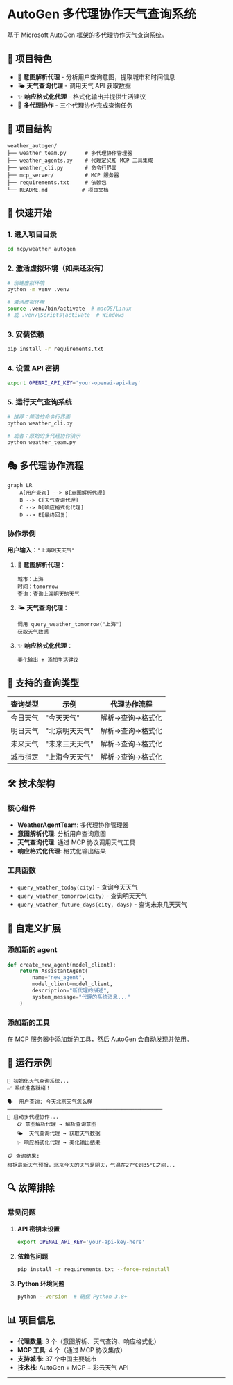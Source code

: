 # AutoGen 多代理协作天气查询系统

基于 Microsoft AutoGen 框架的多代理协作天气查询系统。

## 🌟 项目特色

- 🧠 **意图解析代理** - 分析用户查询意图，提取城市和时间信息
- 🌤️ **天气查询代理** - 调用天气 API 获取数据
- ✨ **响应格式化代理** - 格式化输出并提供生活建议
- 🎯 **多代理协作** - 三个代理协作完成查询任务

## 📁 项目结构

```plain
weather_autogen/
├── weather_team.py      # 多代理协作管理器
├── weather_agents.py    # 代理定义和 MCP 工具集成
├── weather_cli.py       # 命令行界面
├── mcp_server/          # MCP 服务器
├── requirements.txt     # 依赖包
└── README.md           # 项目文档
```

## 🚀 快速开始

### 1. 进入项目目录

```bash
cd mcp/weather_autogen
```

### 2. 激活虚拟环境（如果还没有）

```bash
# 创建虚拟环境
python -m venv .venv

# 激活虚拟环境
source .venv/bin/activate  # macOS/Linux
# 或 .venv\Scripts\activate  # Windows
```

### 3. 安装依赖

```bash
pip install -r requirements.txt
```

### 4. 设置 API 密钥

```bash
export OPENAI_API_KEY='your-openai-api-key'
```

### 5. 运行天气查询系统

```bash
# 推荐：简洁的命令行界面
python weather_cli.py

# 或者：原始的多代理协作演示
python weather_team.py
```

## 🎭 多代理协作流程

```mermaid
graph LR
    A[用户查询] --> B[意图解析代理]
    B --> C[天气查询代理] 
    C --> D[响应格式化代理]
    D --> E[最终回复]
```

### 协作示例

**用户输入**：`"上海明天天气"`

1. 🧠 **意图解析代理**：

   ```plain
   城市：上海
   时间：tomorrow
   查询：查询上海明天的天气
   ```

2. 🌤️ **天气查询代理**：

   ```plain
   调用 query_weather_tomorrow("上海")
   获取天气数据
   ```

3. ✨ **响应格式化代理**：

   ```plain
   美化输出 + 添加生活建议
   ```

## 🎯 支持的查询类型

| 查询类型 | 示例           | 代理协作流程     |
| -------- | -------------- | ---------------- |
| 今日天气 | "今天天气"     | 解析→查询→格式化 |
| 明日天气 | "北京明天天气" | 解析→查询→格式化 |
| 未来天气 | "未来三天天气" | 解析→查询→格式化 |
| 城市指定 | "上海今天天气" | 解析→查询→格式化 |

## 🛠️ 技术架构

### 核心组件

- **WeatherAgentTeam**: 多代理协作管理器
- **意图解析代理**: 分析用户查询意图
- **天气查询代理**: 通过 MCP 协议调用天气工具
- **响应格式化代理**: 格式化输出结果

### 工具函数

- `query_weather_today(city)` - 查询今天天气
- `query_weather_tomorrow(city)` - 查询明天天气
- `query_weather_future_days(city, days)` - 查询未来几天天气

## 🔧 自定义扩展

### 添加新的 agent

```python
def create_new_agent(model_client):
    return AssistantAgent(
        name="new_agent",
        model_client=model_client,
        description="新代理的描述",
        system_message="代理的系统消息..."
    )
```

### 添加新的工具

在 MCP 服务器中添加新的工具，然后 AutoGen 会自动发现并使用。

## 🌈 运行示例

```plain
🤖 初始化天气查询系统...
✅ 系统准备就绪！

🗣️  用户查询: 今天北京天气怎么样
──────────────────────────────────────────────────
🔄 启动多代理协作...
   📋 意图解析代理 → 解析查询意图
   🌤️  天气查询代理 → 获取天气数据
   ✨ 响应格式化代理 → 美化输出结果

📋 查询结果:
根据最新天气预报，北京今天的天气是阴天，气温在27°C到35°C之间...
```

## 🔍 故障排除

### 常见问题

1. **API 密钥未设置**

   ```bash
   export OPENAI_API_KEY='your-api-key-here'
   ```

2. **依赖包问题**

   ```bash
   pip install -r requirements.txt --force-reinstall
   ```

3. **Python 环境问题**

   ```bash
   python --version  # 确保 Python 3.8+
   ```

## 📊 项目信息

- **代理数量**: 3 个（意图解析、天气查询、响应格式化）
- **MCP 工具**: 4 个（通过 MCP 协议集成）
- **支持城市**: 37 个中国主要城市
- **技术栈**: AutoGen + MCP + 彩云天气 API

---

